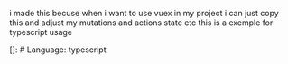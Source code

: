 i made this becuse when i want to use vuex in my project i can just copy this and adjust my mutations and actions state etc this is a exemple for typescript usage

[]: # Language: typescript
